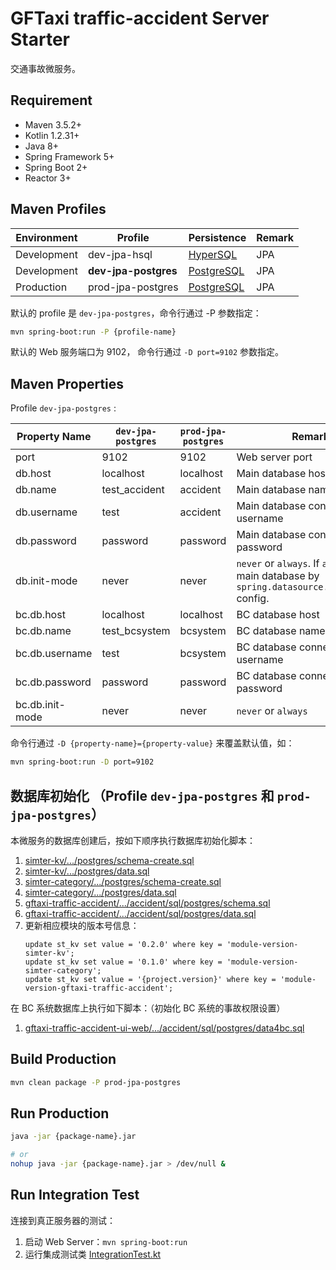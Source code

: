 #  GFTaxi traffic-accident Server Starter

交通事故微服务。

## Requirement

- Maven 3.5.2+
- Kotlin 1.2.31+
- Java 8+
- Spring Framework 5+
- Spring Boot 2+
- Reactor 3+

## Maven Profiles

Environment | Profile              | Persistence  | Remark
------------|----------------------|--------------|--------
Development | dev-jpa-hsql         | [HyperSQL]   | JPA
Development | **dev-jpa-postgres** | [PostgreSQL] | JPA
Production  | prod-jpa-postgres    | [PostgreSQL] | JPA

默认的 profile 是 `dev-jpa-postgres`，命令行通过 -P 参数指定：

```bash
mvn spring-boot:run -P {profile-name}
```

默认的 Web 服务端口为 9102， 命令行通过 `-D port=9102` 参数指定。

## Maven Properties

Profile `dev-jpa-postgres` :

Property Name   | `dev-jpa-postgres` | `prod-jpa-postgres` | Remark
----------------|--------------------|---------------------|--------
port            | 9102               | 9102                | Web server port
db.host         | localhost          | localhost           | Main database host
db.name         | test_accident      | accident            | Main database name
db.username     | test               | accident            | Main database connect username
db.password     | password           | password            | Main database connect password
db.init-mode    | never              | never               | `never` or `always`. If `always`, init main database by `spring.datasource.schema/data` config.
bc.db.host      | localhost          | localhost           | BC database host
bc.db.name      | test_bcsystem      | bcsystem            | BC database name
bc.db.username  | test               | bcsystem            | BC database connect username
bc.db.password  | password           | password            | BC database connect password
bc.db.init-mode | never              | never               | `never` or `always`

命令行通过 `-D {property-name}={property-value}` 来覆盖默认值，如：

```bash
mvn spring-boot:run -D port=9102
```

## 数据库初始化 （Profile `dev-jpa-postgres` 和 `prod-jpa-postgres`）

本微服务的数据库创建后，按如下顺序执行数据库初始化脚本：

1. [simter-kv/.../postgres/schema-create.sql](https://github.com/simter/simter-kv/blob/0.2.0/simter-kv-data/src/main/resources/tech/simter/kv/sql/postgres/schema-create.sql)
2. [simter-kv/.../postgres/data.sql](https://github.com/simter/simter-kv/blob/0.2.0/simter-kv-data/src/main/resources/tech/simter/kv/sql/postgres/data.sql)
3. [simter-category/.../postgres/schema-create.sql](https://github.com/simter/simter-category/blob/0.1.0/simter-category-data/src/main/resources/tech/simter/category/sql/postgres/schema-create.sql)
4. [simter-category/.../postgres/data.sql](https://github.com/simter/simter-category/blob/0.1.0/simter-category-data/src/main/resources/tech/simter/category/sql/postgres/data.sql)
5. [gftaxi-traffic-accident/.../accident/sql/postgres/schema.sql](https://gitee.com/gftaxi/gftaxi-traffic-accident/blob/master/gftaxi-traffic-accident-data/src/main/resources/cn/gftaxi/traffic/accident/sql/postgres/schema.sql)
6. [gftaxi-traffic-accident/.../accident/sql/postgres/data.sql](https://gitee.com/gftaxi/gftaxi-traffic-accident/blob/master/gftaxi-traffic-accident-data/src/main/resources/cn/gftaxi/traffic/accident/sql/postgres/data.sql)
7. 更新相应模块的版本号信息：
    ```
    update st_kv set value = '0.2.0' where key = 'module-version-simter-kv';
    update st_kv set value = '0.1.0' where key = 'module-version-simter-category';
    update st_kv set value = '{project.version}' where key = 'module-version-gftaxi-traffic-accident';
    ```

在 BC 系统数据库上执行如下脚本：（初始化 BC 系统的事故权限设置）

1. [gftaxi-traffic-accident-ui-web/.../accident/sql/postgres/data4bc.sql](https://gitee.com/gftaxi/gftaxi-traffic-accident/blob/master/gftaxi-traffic-accident-ui-web/src/main/resources/cn/gftaxi/traffic/accident/sql/postgres/data4bc.sql)

## Build Production

```bash
mvn clean package -P prod-jpa-postgres
```

## Run Production

```bash
java -jar {package-name}.jar

# or
nohup java -jar {package-name}.jar > /dev/null &
```

## Run Integration Test

连接到真正服务器的测试：

1. 启动 Web Server：`mvn spring-boot:run`
2. 运行集成测试类 [IntegrationTest.kt]


[Embedded MongoDB]: https://github.com/flapdoodle-oss/de.flapdoodle.embed.mongo#embedded-mongodb
[MongoDB]: https://www.mongodb.com
[HyperSQL]: http://hsqldb.org
[PostgreSQL]: https://www.postgresql.org
[IntegrationTest.kt]: https://gitee.com/gftaxi/gftaxi-traffic-accident/blob/master/gftaxi-traffic-accident-starter/src/test/kotlin/cn/gftaxi/traffic/accident/starter/IntegrationTest.kt